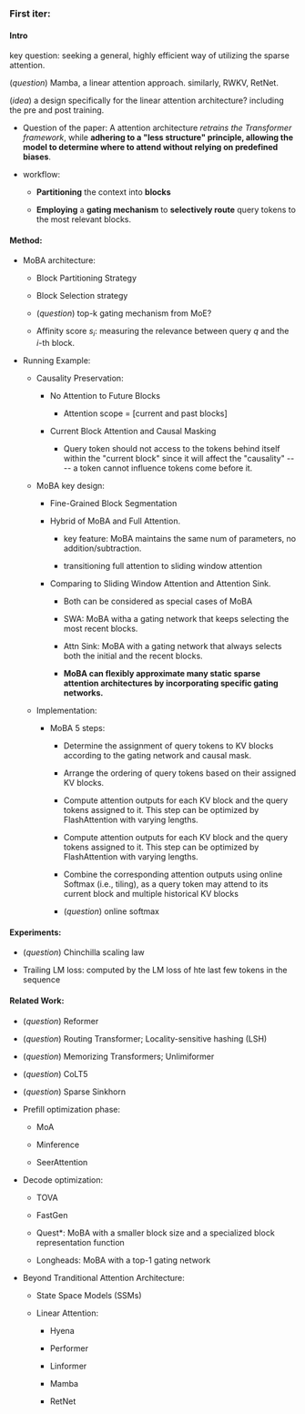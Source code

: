 ### First iter:

#### Intro

key question: seeking a general, highly efficient way of utilizing the sparse attention.



(*question*) Mamba, a linear attention approach. similarly, RWKV, RetNet.

(*idea*) a design specifically for the linear attention architecture? including the pre and post training.



- Question of the paper: A attention architecture *retrains the Transformer framework*, while **adhering to a "less structure" principle, allowing the model to determine where to attend without relying on predefined biases**. 

- workflow: 
  
  - **Partitioning** the context into **blocks**
  
  - **Employing** a **gating mechanism** to **selectively route** query tokens to the most relevant blocks.

#### Method:

- MoBA architecture: 
  
  - Block Partitioning Strategy
  
  - Block Selection strategy
  
  - (*question*) top-k gating mechanism from MoE?
  
  - Affinity score $s_i$: measuring the relevance between query $q$ and the $i$-th block.

- Running Example: 
  
  - Causality Preservation: 
    
    - No Attention to Future Blocks
      
      - Attention scope = [current and past blocks]
    
    - Current Block Attention and Causal Masking
      
      - Query token should not access to the tokens behind itself within the "current block" since it will affect the "causality" ---- a token cannot influence tokens come before it.
  
  - MoBA key design: 
    
    - Fine-Grained Block Segmentation
    
    - Hybrid of MoBA and Full Attention.
      
      - key feature: MoBA maintains the same num of parameters, no addition/subtraction.
      
      - transitioning full attention to sliding window attention
    
    - Comparing to Sliding Window Attention and Attention Sink. 
      
      - Both can be considered as special cases of MoBA
      
      - SWA: MoBA witha a gating network that keeps selecting the most recent blocks.
      
      - Attn Sink: MoBA with a gating network that always selects both the initial and the recent blocks.
      
      - **MoBA can flexibly approximate many static sparse attention architectures by incorporating specific gating networks.**
  
  - Implementation: 
    
    - MoBA 5 steps: 
      
      - Determine the assignment of query tokens to KV blocks according to the gating network and causal mask.
      
      - Arrange the ordering of query tokens based on their assigned KV blocks.
      
      - Compute attention outputs for each KV block and the query tokens assigned to it. This step can be optimized by FlashAttention with varying lengths.
      
      - Compute attention outputs for each KV block and the query tokens assigned to it. This step can be optimized by FlashAttention with varying lengths.
      
      - Combine the corresponding attention outputs using online Softmax (i.e., tiling), as a query token may attend to its current block and multiple historical KV blocks
      
      - (*question*) online softmax

#### Experiments:

- (*question*) Chinchilla scaling law

- Trailing LM loss: computed by the LM loss of hte last few tokens in the sequence
  
  

#### Related Work:

- (*question*) Reformer

- (*question*) Routing Transformer; Locality-sensitive hashing (LSH)

- (*question*) Memorizing Transformers; Unlimiformer

- (*question*) CoLT5

- (*question*) Sparse Sinkhorn

- Prefill optimization phase: 
  
  - MoA
  
  - Minference
  
  - SeerAttention

- Decode optimization: 
  
  - TOVA
  
  - FastGen
  
  - Quest*: MoBA with a smaller block size and a specialized block representation function
  
  - Longheads: MoBA with a top-1 gating network

- Beyond Tranditional Attention Architecture: 
  
  - State Space Models (SSMs)
  
  - Linear Attention:
    
    - Hyena
    
    - Performer
    
    - Linformer
    
    - Mamba
    
    - RetNet
